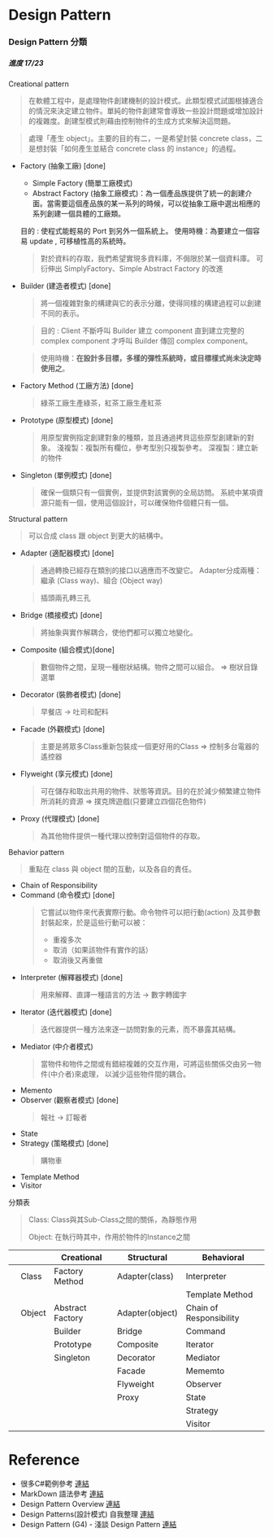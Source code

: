﻿# Design Pattern
### Design Pattern 分類

##### 進度 17/23

Creational pattern

> 在軟體工程中，是處理物件創建機制的設計模式。此類型模式試圖根據適合的情況來決定建立物件。單純的物件創建常會導致一些設計問題或增加設計的複雜度。創建型模式則藉由控制物件的生成方式來解決這問題。

> 處理「產生 object」。主要的目的有二，一是希望封裝 concrete class，二是想封裝「如何產生並結合 concrete class 的 instance」的過程。
>  
* Factory (抽象工廠) [done]
    * Simple Factory  (簡單工廠模式)
    * Abstract Factory  (抽象工廠模式)：為一個產品族提供了統一的創建介面。當需要這個產品族的某一系列的時候，可以從抽象工廠中選出相應的系列創建一個具體的工廠類。
     
    目的 : 使程式能輕易的 Port 到另外一個系統上。
    使用時機：為要建立一個容易 update , 可移植性高的系統時。
    > 對於資料的存取，我們希望實現多資料庫，不侷限於某一個資料庫。
    > 可衍伸出 SimplyFactory、Simple Abstract Factory 的改進    
* Builder (建造者模式) [done]
    > 將一個複雜對象的構建與它的表示分離，使得同樣的構建過程可以創建不同的表示。

    >目的 : Client 不斷呼叫 Builder 建立 component 直到建立完整的 complex component 才呼叫 Builder 傳回 complex component。
    
    >使用時機：**在設計多目標，多樣的彈性系統時，或目標樣式尚未決定時使用之**。

* Factory Method (工廠方法) [done]
  > 綠茶工廠生產綠茶，紅茶工廠生產紅茶
* Prototype (原型模式) [done]
  > 用原型實例指定創建對象的種類，並且通過拷貝這些原型創建新的對象。
  > 淺複製：複製所有欄位，參考型別只複製參考。
  > 深複製：建立新的物件  
* Singleton (單例模式) [done]
  > 確保一個類只有一個實例，並提供對該實例的全局訪問。
  > 系統中某項資源只能有一個，使用這個設計，可以確保物件個體只有一個。 

Structural pattern

> 可以合成 class 跟 object 到更大的結構中。

* Adapter (適配器模式) [done]
  > 通過轉換已經存在類別的接口以適應而不改變它。
  > Adapter分成兩種：繼承 (Class way)、組合 (Object way)
  
  > 插頭兩孔轉三孔
* Bridge (橋接模式) [done]    
    > 將抽象與實作解耦合，使他們都可以獨立地變化。
* Composite (組合模式)[done]
    > 數個物件之間，呈現一種樹狀結構。物件之間可以組合。
    > => 樹狀目錄選單
* Decorator (裝飾者模式) [done]
    > 早餐店 -> 吐司和配料
* Facade (外觀模式) [done]
    >  主要是將眾多Class重新包裝成一個更好用的Class => 控制多台電器的遙控器    
* Flyweight (享元模式) [done]
    > 可在儲存和取出共用的物件、狀態等資訊。目的在於減少頻繁建立物件所消耗的資源 => 撲克牌遊戲(只要建立四個花色物件)
* Proxy (代理模式) [done]
    > 為其他物件提供一種代理以控制對這個物件的存取。

Behavior pattern
> 重點在 class 與 object 間的互動，以及各自的責任。

* Chain of Responsibility
* Command (命令模式) [done]
    > 它嘗試以物件來代表實際行動。命令物件可以把行動(action) 及其參數封裝起來，於是這些行動可以被：
    > - 重複多次
    > - 取消（如果該物件有實作的話）
    > - 取消後又再重做
* Interpreter (解釋器模式) [done]
    > 用來解釋、直譯一種語言的方法
    > -> 數字轉國字
* Iterator (迭代器模式) [done]
    >  迭代器提供一種方法來逐一訪問對象的元素，而不暴露其結構。 
* Mediator (中介者模式) 
    > 當物件和物件之間或有錯綜複雜的交互作用，可將這些關係交由另一物件(中介者)來處理，
以減少這些物件間的耦合。
* Memento
* Observer (觀察者模式) [done] 
	> 報社 -> 訂報者
* State 	
* Strategy (策略模式) [done] 
    > 購物車
* Template Method
* Visitor

分類表

>Class: Class與其Sub-Class之間的關係，為靜態作用
>
>Object: 在執行時其中，作用於物件的Instance之間

|   |   |Creational|Structural|Behavioral|
|---|---|---|---|---|
|   |Class|Factory Method|Adapter(class)|Interpreter|
|   |   |   |   |Template Method|
|   |Object|Abstract Factory|Adapter(object)|Chain of Responsibility|
|   |   |Builder|Bridge|Command|
|   |   |Prototype|Composite|Iterator|
|   |   |Singleton|Decorator|Mediator|
|   |   |   |Facade|Mememto|
|   |   |   |Flyweight|Observer
|   |   |   |Proxy|State
|   |   |   |   |Strategy
|   |   |   |   |Visitor

# Reference
- 很多C#範例參考 [連結](http://www.dofactory.com/net/design-patterns)
- MarkDown 語法參考 [連結](http://markdown.tw/)
- Design Pattern Overview [連結](http://www.cjwind.idv.tw/Design-Pattern-Overview/)
- Design Patterns(設計模式) 自我整理 [連結](http://jimmy0222.pixnet.net/blog/post/37095632-design-patterns%28%E8%A8%AD%E8%A8%88%E6%A8%A1%E5%BC%8F%29-%E8%87%AA%E6%88%91%E6%95%B4%E7%90%86)
- Design Pattern (G4) - 淺談 Design Pattern [連結](http://limitedcode.blogspot.tw/2014/09/design-pattern-design-pattern.html)


